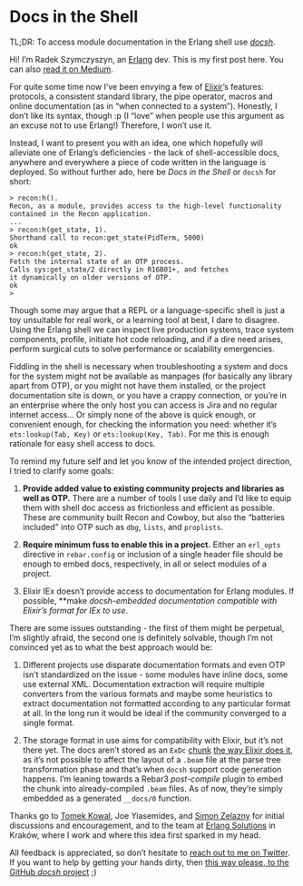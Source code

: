 # Docs in the Shell

TL;DR: To access module documentation in the Erlang shell use [*docsh*][gh:docsh].

[gh:docsh]: https://github.com/erszcz/docsh

Hi! I’m Radek Szymczyszyn, an [Erlang][www:erlang] dev.
This is my first post here.
You can also [read it on Medium][blog:erszcz].

[www:erlang]: http://erlang.org/
[blog:erszcz]: https://medium.com/@erszcz

For quite some time now I’ve been envying a few of [Elixir][www:elixir]’s
features: protocols, a consistent standard library, the pipe operator,
macros and online documentation (as in “when connected to a system”).
Honestly, I don’t like its syntax, though :p (I “love” when people use
this argument as an excuse not to use Erlang!) Therefore, I won’t use it.

[www:elixir]: http://elixir-lang.org/

Instead, I want to present you with an idea, one which hopefully will
alleviate one of Erlang’s deficiencies - the lack of shell-accessible
docs, anywhere and everywhere a piece of code written in the language is
deployed. So without further ado, here be *Docs in the Shell*
or `docsh` for short:

```
> recon:h().
Recon, as a module, provides access to the high-level functionality contained in the Recon application.
...
> recon:h(get_state, 1).
Shorthand call to recon:get_state(PidTerm, 5000)
ok
> recon:h(get_state, 2).
Fetch the internal state of an OTP process.
Calls sys:get_state/2 directly in R16B01+, and fetches
it dynamically on older versions of OTP.
ok
>
```

Though some may argue that a REPL or a
language-specific shell is just a toy unsuitable for real work, or a
learning tool at best, I dare to disagree. Using the Erlang shell we can
inspect live production systems, trace system components, profile,
initiate hot code reloading, and if a dire need arises, perform surgical
cuts to solve performance or scalability emergencies.

Fiddling in the shell is necessary when troubleshooting a system and
docs for the system might not be available as manpages (for basically
any library apart from OTP), or you might not have them installed, or
the project documentation site is down, or you have a crappy connection,
or you’re in an enterprise where the only host you can access is Jira
and no regular internet access… Or simply none of the above is quick
enough, or convenient enough, for checking the information you need:
whether it’s `ets:lookup(Tab, Key)` or `ets:lookup(Key, Tab)`.
For me this is enough rationale for easy shell access to docs.

To remind my future self and let you know of the intended project direction,
I tried to clarify some goals:

1.  **Provide added value to existing community projects and libraries
    as well as OTP.** There are a number of tools I use daily and I’d
    like to equip them with shell doc access as frictionless and
    efficient as possible. These are community built Recon and Cowboy,
    but also the “batteries included” into OTP such as `dbg`, `lists`,
    and `proplists`.

2.  **Require minimum fuss to enable this in a project.** Either an
    `erl_opts` directive in `rebar.config` or inclusion of a single
    header file should be enough to embed docs, respectively, in all or
    select modules of a project.

3.  Elixir IEx doesn’t provide access to documentation for Erlang
    modules. If possible, **make *docsh-*embedded documentation
    compatible with Elixir’s format for IEx to use**.

There are some issues outstanding - the first of them might be perpetual,
I’m slightly afraid, the second one is definitely solvable,
though I’m not convinced yet as to what the best approach would be:

1.  Different projects use disparate documentation formats and even OTP
    isn’t standardized on the issue - some modules have inline docs,
    some use external XML. Documentation extraction will require
    multiple converters from the various formats and maybe some
    heuristics to extract documentation not formatted according to any
    particular format at all. In the long run it would be ideal if the
    community converged to a single format.

2.  The storage format in use aims for compatibility with Elixir, but
    it’s not there yet. The docs aren’t stored as an `ExDc`
    [chunk][www:beamformat] [the way Elixir does it][gh:exdc],
    as it’s not possible to affect the layout of a `.beam` file at the
    parse tree transformation phase and that’s when `docsh` support code
    generation happens. I’m leaning towards a Rebar3 *post-compile*
    plugin to embed the chunk into already-compiled `.beam` files. As of
    now, they’re simply embedded as a generated `__docs/0` function.

[www:beamformat]: http://www.erlang.se/~bjorn/beam_file_format.html
[gh:exdc]: https://github.com/elixir-lang/elixir/blob/92227eb9799e82c14df519dd55b9bd65d09d7509/lib/elixir/lib/code.ex#L626-L635

Thanks go to [Tomek Kowal][blog:tomek], Joe Yiasemides,
and [Simon Zelazny][blog:simon] for initial discussions and encouragement,
and to the team at [Erlang Solutions][www:esl] in Kraków,
where I work and where this idea first sparked in my head.

[blog:tomek]: https://tkowal.wordpress.com/
[blog:simon]: https://pzel.github.io/
[www:esl]: https://erlang-solutions.com/

All feedback is appreciated, so don’t hesitate to
[reach out to me on Twitter][t:erszcz].
If you want to help by getting your hands dirty,
then [this way please, to the GitHub *docsh* project][gh:docsh] ;)

[t:erszcz]: https://twitter.com/erszcz/
